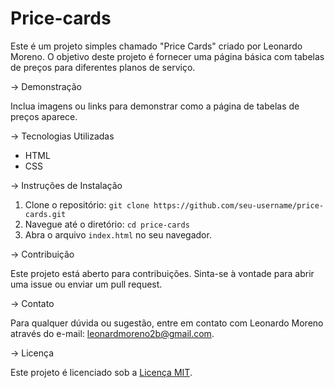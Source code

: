 # Price-cards

Este é um projeto simples chamado "Price Cards" criado por Leonardo Moreno. O objetivo deste projeto é fornecer uma página básica com tabelas de preços para diferentes planos de serviço.

-> Demonstração

Inclua imagens ou links para demonstrar como a página de tabelas de preços aparece.

-> Tecnologias Utilizadas

- HTML
- CSS

-> Instruções de Instalação

1. Clone o repositório: `git clone https://github.com/seu-username/price-cards.git`
2. Navegue até o diretório: `cd price-cards`
3. Abra o arquivo `index.html` no seu navegador.

-> Contribuição

Este projeto está aberto para contribuições. Sinta-se à vontade para abrir uma issue ou enviar um pull request.

-> Contato

Para qualquer dúvida ou sugestão, entre em contato com Leonardo Moreno através do e-mail: leonardmoreno2b@gmail.com.

-> Licença

Este projeto é licenciado sob a [Licença MIT](LICENSE).

